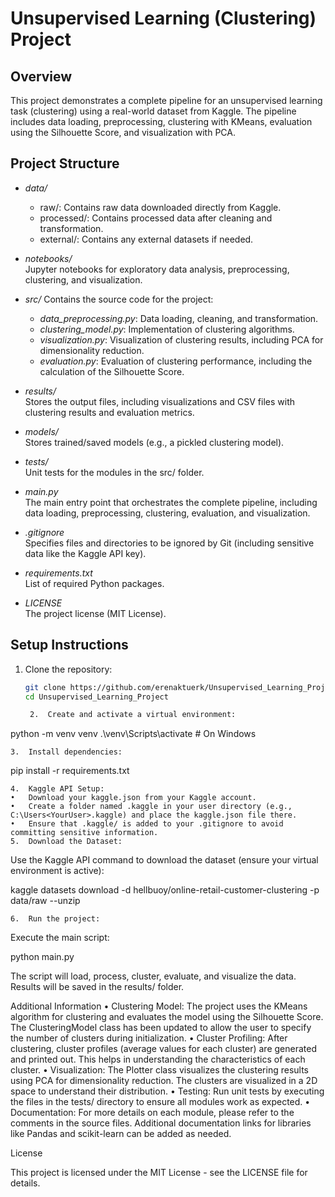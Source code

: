 # Unsupervised Learning (Clustering) Project

## Overview
This project demonstrates a complete pipeline for an unsupervised learning task (clustering) using a real-world dataset from Kaggle. The pipeline includes data loading, preprocessing, clustering with KMeans, evaluation using the Silhouette Score, and visualization with PCA.

## Project Structure
- *data/*  
  - raw/: Contains raw data downloaded directly from Kaggle.
  - processed/: Contains processed data after cleaning and transformation.
  - external/: Contains any external datasets if needed.

- *notebooks/*  
  Jupyter notebooks for exploratory data analysis, preprocessing, clustering, and visualization.
  
- *src/*
  Contains the source code for the project:
  - *data_preprocessing.py*: Data loading, cleaning, and transformation.
  - *clustering_model.py*: Implementation of clustering algorithms.
  - *visualization.py*: Visualization of clustering results, including PCA for dimensionality reduction.
  - *evaluation.py*: Evaluation of clustering performance, including the calculation of the Silhouette Score.
  
- *results/*  
  Stores the output files, including visualizations and CSV files with clustering results and evaluation metrics.
  
- *models/*  
  Stores trained/saved models (e.g., a pickled clustering model).

- *tests/*  
  Unit tests for the modules in the src/ folder.

- *main.py*  
  The main entry point that orchestrates the complete pipeline, including data loading, preprocessing, clustering, evaluation, and visualization.

- *.gitignore*  
  Specifies files and directories to be ignored by Git (including sensitive data like the Kaggle API key).

- *requirements.txt*  
  List of required Python packages.

- *LICENSE*  
  The project license (MIT License).

## Setup Instructions
1. Clone the repository:
   ```bash
   git clone https://github.com/erenaktuerk/Unsupervised_Learning_Project.git
   cd Unsupervised_Learning_Project

	2.	Create and activate a virtual environment:

python -m venv venv
.\venv\Scripts\activate  # On Windows


	3.	Install dependencies:

pip install -r requirements.txt


	4.	Kaggle API Setup:
	•	Download your kaggle.json from your Kaggle account.
	•	Create a folder named .kaggle in your user directory (e.g., C:\Users<YourUser>.kaggle) and place the kaggle.json file there.
	•	Ensure that .kaggle/ is added to your .gitignore to avoid committing sensitive information.
	5.	Download the Dataset:
Use the Kaggle API command to download the dataset (ensure your virtual environment is active):

kaggle datasets download -d hellbuoy/online-retail-customer-clustering -p data/raw --unzip


	6.	Run the project:
Execute the main script:

python main.py

The script will load, process, cluster, evaluate, and visualize the data. Results will be saved in the results/ folder.

Additional Information
	•	Clustering Model:
The project uses the KMeans algorithm for clustering and evaluates the model using the Silhouette Score. The ClusteringModel class has been updated to allow the user to specify the number of clusters during initialization.
	•	Cluster Profiling:
After clustering, cluster profiles (average values for each cluster) are generated and printed out. This helps in understanding the characteristics of each cluster.
	•	Visualization:
The Plotter class visualizes the clustering results using PCA for dimensionality reduction. The clusters are visualized in a 2D space to understand their distribution.
	•	Testing:
Run unit tests by executing the files in the tests/ directory to ensure all modules work as expected.
	•	Documentation:
For more details on each module, please refer to the comments in the source files. Additional documentation links for libraries like Pandas and scikit-learn can be added as needed.

License

This project is licensed under the MIT License - see the LICENSE file for details.